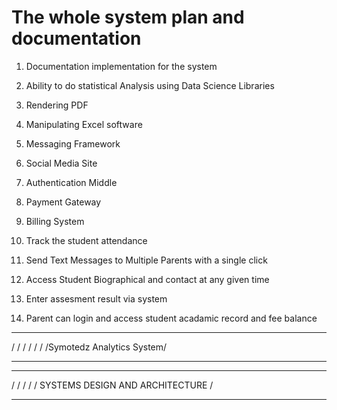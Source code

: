 # The whole system plan and documentation

1) Documentation implementation for the system

2) Ability to do statistical Analysis using Data Science Libraries

3) Rendering PDF

4) Manipulating Excel software

5) Messaging Framework

6) Social Media Site

7) Authentication Middle

8) Payment Gateway

9) Billing System

10) Track the student attendance

11) Send Text Messages to Multiple Parents with a single click

12) Access Student Biographical and contact at any given time

13) Enter assesment result via system

14) Parent can login and access student acadamic record and fee balance

_______________________________________________________________________________________________________
/                                                   /
    /                                           /
        /                                   /
            /Symotedz Analytics System/

________________________________________________________________________________________________________
________________________________________________________________________________________________________

/                                                       /
    /                                               /
        /   SYSTEMS DESIGN AND ARCHITECTURE  /
________________________________________________________________________________________________________


